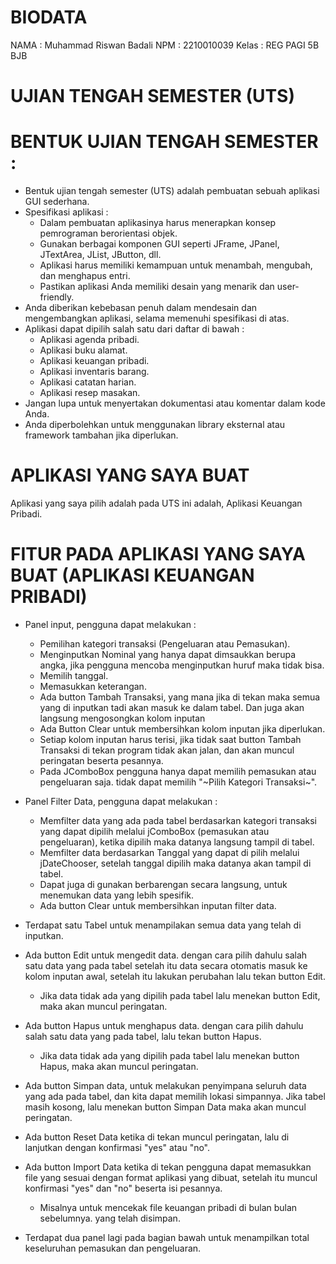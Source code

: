 # BIODATA
NAMA   : Muhammad Riswan Badali
NPM    : 2210010039
Kelas  : REG PAGI 5B BJB

# UJIAN TENGAH SEMESTER (UTS)

# BENTUK UJIAN TENGAH SEMESTER :
- Bentuk ujian tengah semester (UTS) adalah pembuatan sebuah aplikasi GUI sederhana.
- Spesifikasi aplikasi :
  - Dalam pembuatan aplikasinya harus menerapkan konsep pemrograman berorientasi objek.
  - Gunakan berbagai komponen GUI seperti JFrame, JPanel, JTextArea, JList, JButton, dll.
  - Aplikasi harus memiliki kemampuan untuk menambah, mengubah, dan menghapus entri.
  - Pastikan aplikasi Anda memiliki desain yang menarik dan user-friendly.
- Anda diberikan kebebasan penuh dalam mendesain dan mengembangkan aplikasi, selama memenuhi spesifikasi di atas.
- Aplikasi dapat dipilih salah satu dari daftar di bawah :
  - Aplikasi agenda pribadi.
  - Aplikasi buku alamat.
  - Aplikasi keuangan pribadi.
  - Aplikasi inventaris barang.
  - Aplikasi catatan harian.
  - Aplikasi resep masakan.
- Jangan lupa untuk menyertakan dokumentasi atau komentar dalam kode Anda.
- Anda diperbolehkan untuk menggunakan library eksternal atau framework tambahan jika diperlukan.

# APLIKASI YANG SAYA BUAT
Aplikasi yang saya pilih adalah pada UTS ini adalah, Aplikasi Keuangan Pribadi.

# FITUR PADA APLIKASI YANG SAYA BUAT (APLIKASI KEUANGAN PRIBADI)
- Panel input, pengguna dapat melakukan :
  - Pemilihan kategori transaksi (Pengeluaran atau Pemasukan).
  - Menginputkan Nominal yang hanya dapat dimsaukkan berupa angka, jika pengguna mencoba menginputkan huruf maka tidak bisa.
  - Memilih tanggal.
  - Memasukkan keterangan.
  - Ada button Tambah Transaksi, yang mana jika di tekan maka semua yang di inputkan tadi akan masuk ke dalam tabel. Dan juga akan langsung mengosongkan kolom inputan
  - Ada Button Clear untuk membersihkan kolom inputan jika diperlukan.
  - Setiap kolom inputan harus terisi, jika tidak saat button Tambah Transaksi di tekan program tidak akan jalan, dan akan muncul peringatan beserta pesannya.
  - Pada JComboBox pengguna hanya dapat memilih pemasukan atau pengeluaran saja. tidak dapat memilih "~Pilih Kategori Transaksi~".
    
- Panel Filter Data, pengguna dapat melakukan :
  - Memfilter data yang ada pada tabel berdasarkan kategori transaksi yang dapat dipilih melalui jComboBox (pemasukan atau pengeluaran), ketika dipilih maka datanya langsung tampil di tabel.
  - Memfilter data berdasarkan Tanggal yang dapat di pilih melalui jDateChooser, setelah tanggal dipilih maka datanya akan tampil di tabel.
  - Dapat juga di gunakan berbarengan secara langsung, untuk menemukan data yang lebih spesifik.
  - Ada button Clear untuk membersihkan inputan filter data.

- Terdapat satu Tabel untuk menampilakan semua data yang telah di inputkan.
- Ada button Edit untuk mengedit data. dengan cara pilih dahulu salah satu data yang pada tabel setelah itu data secara otomatis masuk ke kolom inputan awal, setelah itu lakukan perubahan lalu tekan button Edit.
  - Jika data tidak ada yang dipilih pada tabel lalu menekan button Edit, maka akan muncul peringatan.
- Ada button Hapus untuk menghapus data. dengan cara pilih dahulu salah satu data yang pada tabel, lalu tekan button Hapus.
  - Jika data tidak ada yang dipilih pada tabel lalu menekan button Hapus, maka akan muncul peringatan.
- Ada button Simpan data, untuk melakukan penyimpana seluruh data yang ada pada tabel, dan kita dapat memilih lokasi simpannya. Jika tabel masih kosong, lalu menekan button Simpan Data maka akan muncul peringatan.
- Ada button Reset Data ketika di tekan muncul peringatan, lalu di lanjutkan dengan konfirmasi "yes" atau "no".
- Ada button Import Data ketika di tekan pengguna dapat memasukkan file yang sesuai dengan format aplikasi yang dibuat, setelah itu muncul konfirmasi "yes" dan "no" beserta isi pesannya.
  - Misalnya untuk mencekak file keuangan pribadi di bulan bulan sebelumnya. yang telah disimpan.
- Terdapat dua panel lagi pada bagian bawah untuk menampilkan total keseluruhan pemasukan dan pengeluaran.
